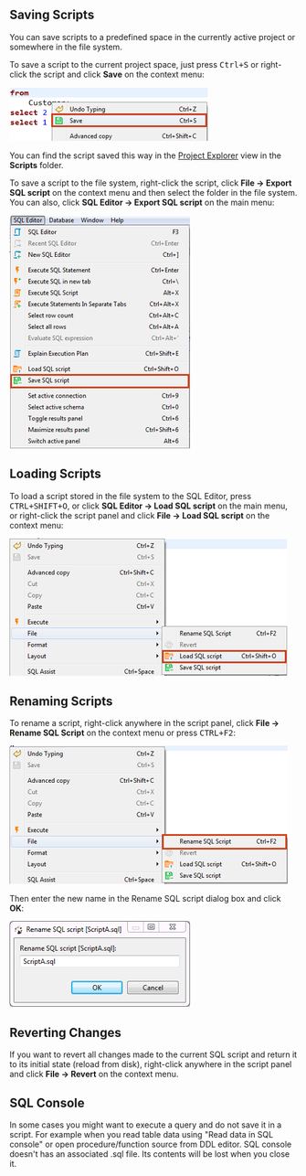 ## Saving Scripts
You can save scripts to a predefined space in the currently active project or somewhere in the file system.

To save a script to the current project space, just press <kbd>Ctrl+S</kbd> or right-click the script and click **Save** on the context menu:

![](images/ug/Save-Script.png)

You can find the script saved this way in the [Project Explorer](Project-Explorer) view in the **Scripts** folder.

To save a script to the file system, right-click the script, click **File -> Export SQL script** on the context menu and then select the folder in the file system.
You can also, click **SQL Editor -> Export SQL script** on the main menu:

![](images/ug/Save-script-to-file.png)

## Loading Scripts
To load a script stored in the file system to the SQL Editor, press <kbd>CTRL+SHIFT+O</kbd>, or click **SQL Editor -> Load SQL script** on the main menu, or right-click the script panel and click **File -> Load SQL script** on the context menu:

![](images/ug/Load-script.png)

## Renaming Scripts
To rename a script, right-click anywhere in the script panel, click **File -> Rename SQL Script** on the context menu or press <kbd>CTRL+F2</kbd>:

![](images/ug/Rename-script.png)

Then enter the new name in the Rename SQL script dialog box and click **OK**:

![](images/ug/Rename-script-dialog.png)

## Reverting Changes
If you want to revert all changes made to the current SQL script and return it to its initial state (reload from disk), right-click anywhere in the script panel and click **File -> Revert** on the context menu. 

## SQL Console
In some cases you might want to execute a query and do not save it in a script. For example when you read table data using "Read data in SQL console" or open procedure/function source from DDL editor.
SQL console doesn't has an associated .sql file. Its contents will be lost when you close it.
